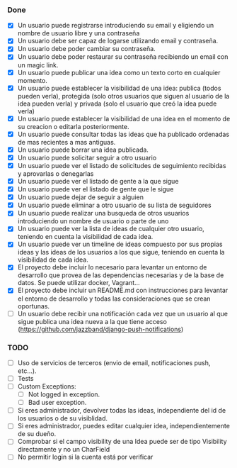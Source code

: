 ### Done
- [x] Un usuario puede registrarse introduciendo su email y eligiendo un nombre de usuario libre y una contraseña
- [x] Un usuario debe ser capaz de logarse utilizando email y contraseña.
- [x] Un usuario debe poder cambiar su contraseña.
- [x] Un usuario debe poder restaurar su contraseña recibiendo un email con un magic link.
- [x] Un usuario puede publicar una idea como un texto corto en cualquier momento.
- [x] Un usuario puede establecer la visibilidad de una idea: publica (todos pueden verla), protegida (solo otros usuarios que siguen al usuario de la idea pueden verla) y privada (solo el usuario que creó la idea puede verla)
- [x] Un usuario puede establecer la visibilidad de una idea en el momento de su creacion o editarla posteriormente.
- [x] Un usuario puede consultar todas las ideas que ha publicado ordenadas de mas recientes a mas antiguas.
- [x] Un usuario puede borrar una idea publicada.
- [x] Un usuario puede solicitar seguir a otro usuario
- [x] Un usuario puede ver el listado de solicitudes de seguimiento recibidas y aprovarlas o denegarlas
- [x] Un usuario puede ver el listado de gente a la que sigue
- [x] Un usuario puede ver el listado de gente que le sigue
- [x] Un usuario puede dejar de seguir a alguien
- [x] Un usuario puede eliminar a otro usuario de su lista de seguidores
- [x] Un usuario puede realizar una busqueda de otros usuarios introduciendo un nombre de usuario o parte de uno
- [x] Un usuario puede ver la lista de ideas de cualquier otro usuario, teniendo en cuenta la visibilidad de cada idea.
- [x] Un usuario puede ver un timeline de ideas compuesto por sus propias ideas y las ideas de los usuarios a los que sigue, teniendo en cuenta la visibilidad de cada idea.
- [x] El proyecto debe incluir lo necesario para levantar un entorno de desarrollo que provea de las dependencias necesarias y de la base de datos. Se puede utilizar docker, Vagrant...
- [x] El proyecto debe incluir un README.md con instrucciones para levantar el entorno de desarrollo y todas las consideraciones que se crean oportunas.
- [ ] Un usuario debe recibir una notificación cada vez que un usuario al que sigue publica una idea nueva a la que tiene acceso (https://github.com/jazzband/django-push-notifications)

### TODO
- [ ] Uso de servicios de terceros (envio de email, notificaciones push, etc...).
- [ ] Tests
- [ ] Custom Exceptions:
    - [ ] Not logged in exception.
    - [ ] Bad user exception.
- [ ] Si eres administrador, devolver todas las ideas, independiente del id de los usuarios o de su visiblidad.
- [ ] Si eres administrador, puedes editar cualquier idea, independientemente de su dueño.
- [ ] Comprobar si el campo visibility de una Idea puede ser de tipo Visibility directamente y no un CharField
- [ ] No permitir login si la cuenta está por verificar

